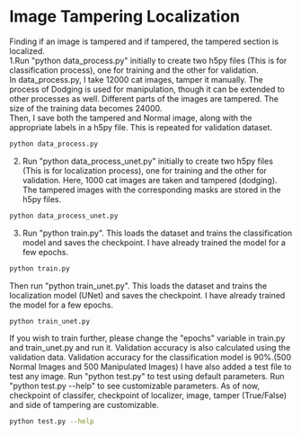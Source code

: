 # Image Tampering Localization
Finding if an image is tampered and if tampered, the tampered section is localized. <br>
1.Run "python data_process.py" initially to create two h5py files (This is for classification process), one for training and the other for validation. <br>
  In data_process.py, I take 12000 cat images, tamper it manually. The process of Dodging is used for manipulation, though it can be extended to other processes as well. Different parts of the images are tampered. The size of the training data becomes 24000. <br>
  Then, I save both the tampered and Normal image, along with the appropriate labels in a h5py file. This is repeated for validation dataset.
```.bash
python data_process.py
```
2. Run "python data_process_unet.py" initially to create two h5py files (This is for localization process), one for training and the other for validation.
   Here, 1000 cat images are taken and tampered (dodging). The tampered images with the corresponding masks are stored in the h5py files.
```.bash
python data_process_unet.py
```
3. Run "python train.py". This loads the dataset and trains the classification model and saves the checkpoint. I have already trained the model for a few epochs.
```.bash
python train.py
```
   Then run "python train_unet.py". This loads the dataset and trains the localization model (UNet) and saves the checkpoint. I have already trained the model for a few epochs.
```.bash
python train_unet.py
```
   If you wish to train further, please change the "epochs" variable in train.py and train_unet.py and run it. Validation accuracy is also calculated using the validation data. Validation accuracy for the classification model is 90%.(500 Normal Images and 500 Manipulated Images)
   I have also added a test file to test any image. Run "python test.py" to test using default parameters. Run "python test.py --help" to see customizable parameters. As of now, checkpoint of classifer, checkpoint of localizer, image, tamper (True/False) and side of tampering are customizable.
```.bash
python test.py --help
```

